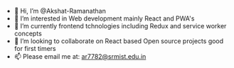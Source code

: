 - 👋 Hi, I’m @Akshat-Ramanathan
- 👀 I’m interested in Web development mainly React and PWA's
- 🌱 I’m currently frontend tchnologies including Redux and service worker concepts
- 💞️ I’m looking to collaborate on React based Open source projects good for first timers
- 📫 Please email me at: ar7782@srmist.edu.in

<!---
Akshat-Ramanathan/Akshat-Ramanathan is a ✨ special ✨ repository because its `README.md` (this file) appears on your GitHub profile.
You can click the Preview link to take a look at your changes.
--->

